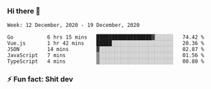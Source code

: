 ### Hi there 👋
<!--START_SECTION:waka-->
```text
Week: 12 December, 2020 - 19 December, 2020

Go           6 hrs 15 mins   ██████████████████▓░░░░░░   74.42 % 
Vue.js       1 hr 42 mins    █████░░░░░░░░░░░░░░░░░░░░   20.36 % 
JSON         14 mins         ▓░░░░░░░░░░░░░░░░░░░░░░░░   02.87 % 
JavaScript   7 mins          ▒░░░░░░░░░░░░░░░░░░░░░░░░   01.56 % 
TypeScript   4 mins          ▒░░░░░░░░░░░░░░░░░░░░░░░░   00.80 % 
```
<!--END_SECTION:waka-->
<!--
**TG4LAaron/TG4LAaron** is a ✨ _special_ ✨ repository because its `README.md` (this file) appears on your GitHub profile.

Here are some ideas to get you started:

- 🔭 I’m currently working on ...
- 🌱 I’m currently learning ...
- 👯 I’m looking to collaborate on ...
- 🤔 I’m looking for help with ...
- 💬 Ask me about ...
- 📫 How to reach me: ...
- 😄 Pronouns: ...
- ⚡ Fun fact: ...
-->
### ⚡ Fun fact: Shit dev
